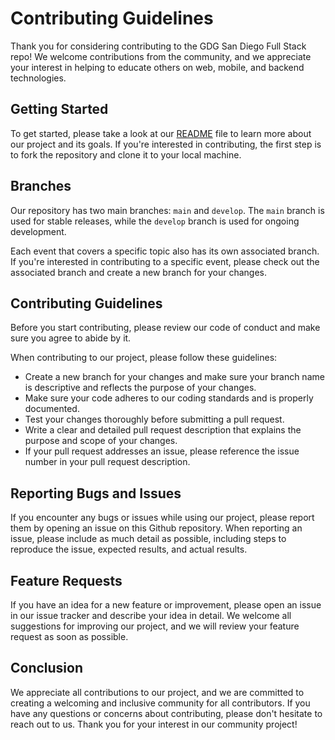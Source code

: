 # Contributing Guidelines

Thank you for considering contributing to the GDG San Diego Full Stack repo! We welcome contributions from the community, and we appreciate your interest in helping to educate others on web, mobile, and backend technologies.

## Getting Started

To get started, please take a look at our [README](README.md) file to learn more about our project and its goals. If you're interested in contributing, the first step is to fork the repository and clone it to your local machine.

## Branches

Our repository has two main branches: `main` and `develop`. The `main` branch is used for stable releases, while the `develop` branch is used for ongoing development.

Each event that covers a specific topic also has its own associated branch. If you're interested in contributing to a specific event, please check out the associated branch and create a new branch for your changes.

## Contributing Guidelines

Before you start contributing, please review our code of conduct and make sure you agree to abide by it.

When contributing to our project, please follow these guidelines:

- Create a new branch for your changes and make sure your branch name is descriptive and reflects the purpose of your changes.
- Make sure your code adheres to our coding standards and is properly documented.
- Test your changes thoroughly before submitting a pull request.
- Write a clear and detailed pull request description that explains the purpose and scope of your changes.
- If your pull request addresses an issue, please reference the issue number in your pull request description.

## Reporting Bugs and Issues

If you encounter any bugs or issues while using our project, please report them by opening an issue on this Github repository. When reporting an issue, please include as much detail as possible, including steps to reproduce the issue, expected results, and actual results.

## Feature Requests

If you have an idea for a new feature or improvement, please open an issue in our issue tracker and describe your idea in detail. We welcome all suggestions for improving our project, and we will review your feature request as soon as possible.

## Conclusion

We appreciate all contributions to our project, and we are committed to creating a welcoming and inclusive community for all contributors. If you have any questions or concerns about contributing, please don't hesitate to reach out to us. Thank you for your interest in our community project!
